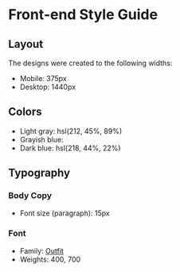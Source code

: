 # Front-end Style Guide

## Layout

The designs were created to the following widths:

- Mobile: 375px
- Desktop: 1440px

## Colors

<!-- - White: hsl(0, 0%, 100%) -->
- Light gray: hsl(212, 45%, 89%)
- Grayish blue: 
- Dark blue: hsl(218, 44%, 22%)

## Typography

### Body Copy

- Font size (paragraph): 15px

### Font

- Family: [Outfit](https://fonts.google.com/specimen/Outfit)
- Weights: 400, 700
